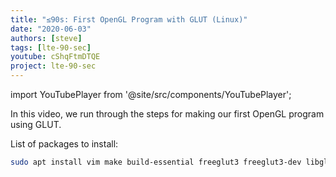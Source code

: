 ```yaml
---
title: "≤90s: First OpenGL Program with GLUT (Linux)"
date: "2020-06-03"
authors: [steve]
tags: [lte-90-sec]
youtube: cShqFtmDTQE
project: lte-90-sec
---
```


import YouTubePlayer from '@site/src/components/YouTubePlayer';

<YouTubePlayer youtubeLink={frontmatter.youtube} />

In this video, we run through the steps for making our first OpenGL program using GLUT.

<!--truncate-->

List of packages to install:

```bash
sudo apt install vim make build-essential freeglut3 freeglut3-dev libglew1.5 libglew1.5-dev libglu1-mesa libglu1-mesa-dev libgl1-mesa-glx libgl1-mesa-dev mesa-common-dev libglew-dev libglfw3 libglfw3-dev libglm-dev
```